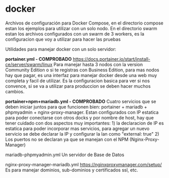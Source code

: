 # docker
Archivos de configuración para Docker Compose, en el directorio compose estan los ejemplos para utilizar con un solo nodo. En el directorio swarm estan los archivos configurados con un swarm de 3 workers, es la configuracion que voy a utilizar para hacer las pruebas

Utilidades para manejar docker con un solo servidor:

**portainer.yml - COMPROBADO**
https://docs.portainer.io/start/install-ce/server/swarm/linux
Para manejar hasta 3 nodos con la version Community Edition o si te registras con Business Edition, para mas nodos hay que pagar, es una interfaz para manejar docker desde una web muy completa y facil de utilizar. Es la configuracion basica para ver si nos convence, si se va a utilizar para produccion se deben hacer muchos cambios.

**portainer+npm+mariadb.yml - COMPROBADO**
Cuatro servicios que se deben iniciar juntos para que funcionen bien: portainer + mariadb + phpmyadmin + nginx-proxy-manager. Estan configurados con IP estatica para poder conectarse con otros docks y por nombre de host, hay que tener cuidado con dos aspectos muy importantes:
    1) la declaracion de IP es estatica para poder incorporar mas servicios, para agregar un nuevo servicio se debe declarar la IP y configurar la lan como "external: true"
    2) Los puertos no se declaran ya que se manejan con el NPM (Nginx-Proxy-Manager)

mariadb-phpmyadmin.yml
Un servidor de Base de Datos

nginx-proxy-manager-mariadb.yml
https://nginxproxymanager.com/setup/
Es para manejar dominios, sub-dominios y certificados ssl, etc.
